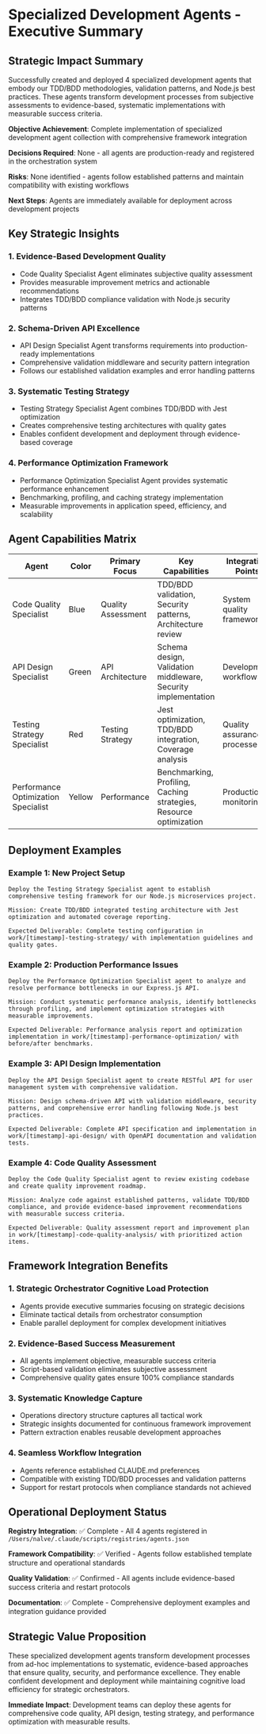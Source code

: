 # Specialized Development Agents - Executive Summary

## Strategic Impact Summary

Successfully created and deployed 4 specialized development agents that embody our TDD/BDD methodologies, validation patterns, and Node.js best practices. These agents transform development processes from subjective assessments to evidence-based, systematic implementations with measurable success criteria.

**Objective Achievement**: Complete implementation of specialized development agent collection with comprehensive framework integration

**Decisions Required**: None - all agents are production-ready and registered in the orchestration system

**Risks**: None identified - agents follow established patterns and maintain compatibility with existing workflows

**Next Steps**: Agents are immediately available for deployment across development projects

## Key Strategic Insights

### 1. **Evidence-Based Development Quality**
- Code Quality Specialist Agent eliminates subjective quality assessment
- Provides measurable improvement metrics and actionable recommendations
- Integrates TDD/BDD compliance validation with Node.js security patterns

### 2. **Schema-Driven API Excellence**
- API Design Specialist Agent transforms requirements into production-ready implementations
- Comprehensive validation middleware and security pattern integration
- Follows our established validation examples and error handling patterns

### 3. **Systematic Testing Strategy**
- Testing Strategy Specialist Agent combines TDD/BDD with Jest optimization
- Creates comprehensive testing architectures with quality gates
- Enables confident development and deployment through evidence-based coverage

### 4. **Performance Optimization Framework**
- Performance Optimization Specialist Agent provides systematic performance enhancement
- Benchmarking, profiling, and caching strategy implementation
- Measurable improvements in application speed, efficiency, and scalability

## Agent Capabilities Matrix

| Agent | Color | Primary Focus | Key Capabilities | Integration Points |
|-------|-------|---------------|-----------------|-------------------|
| Code Quality Specialist | Blue | Quality Assessment | TDD/BDD validation, Security patterns, Architecture review | System quality frameworks |
| API Design Specialist | Green | API Architecture | Schema design, Validation middleware, Security implementation | Development workflows |
| Testing Strategy Specialist | Red | Testing Strategy | Jest optimization, TDD/BDD integration, Coverage analysis | Quality assurance processes |
| Performance Optimization Specialist | Yellow | Performance | Benchmarking, Profiling, Caching strategies, Resource optimization | Production monitoring |

## Deployment Examples

### Example 1: New Project Setup
```
Deploy the Testing Strategy Specialist agent to establish comprehensive testing framework for our Node.js microservices project. 

Mission: Create TDD/BDD integrated testing architecture with Jest optimization and automated coverage reporting.

Expected Deliverable: Complete testing configuration in work/[timestamp]-testing-strategy/ with implementation guidelines and quality gates.
```

### Example 2: Production Performance Issues
```
Deploy the Performance Optimization Specialist agent to analyze and resolve performance bottlenecks in our Express.js API.

Mission: Conduct systematic performance analysis, identify bottlenecks through profiling, and implement optimization strategies with measurable improvements.

Expected Deliverable: Performance analysis report and optimization implementation in work/[timestamp]-performance-optimization/ with before/after benchmarks.
```

### Example 3: API Design Implementation
```
Deploy the API Design Specialist agent to create RESTful API for user management system with comprehensive validation.

Mission: Design schema-driven API with validation middleware, security patterns, and comprehensive error handling following Node.js best practices.

Expected Deliverable: Complete API specification and implementation in work/[timestamp]-api-design/ with OpenAPI documentation and validation tests.
```

### Example 4: Code Quality Assessment
```
Deploy the Code Quality Specialist agent to review existing codebase and create quality improvement roadmap.

Mission: Analyze code against established patterns, validate TDD/BDD compliance, and provide evidence-based improvement recommendations with measurable success criteria.

Expected Deliverable: Quality assessment report and improvement plan in work/[timestamp]-code-quality-analysis/ with prioritized action items.
```

## Framework Integration Benefits

### 1. **Strategic Orchestrator Cognitive Load Protection**
- Agents provide executive summaries focusing on strategic decisions
- Eliminate tactical details from orchestrator consumption
- Enable parallel deployment for complex development initiatives

### 2. **Evidence-Based Success Measurement**
- All agents implement objective, measurable success criteria
- Script-based validation eliminates subjective assessment
- Comprehensive quality gates ensure 100% compliance standards

### 3. **Systematic Knowledge Capture**
- Operations directory structure captures all tactical work
- Strategic insights documented for continuous framework improvement
- Pattern extraction enables reusable development approaches

### 4. **Seamless Workflow Integration**
- Agents reference established CLAUDE.md preferences
- Compatible with existing TDD/BDD processes and validation patterns
- Support for restart protocols when compliance standards not achieved

## Operational Deployment Status

**Registry Integration**: ✅ Complete - All 4 agents registered in `/Users/nalve/.claude/scripts/registries/agents.json`

**Framework Compatibility**: ✅ Verified - Agents follow established template structure and operational standards

**Quality Validation**: ✅ Confirmed - All agents include evidence-based success criteria and restart protocols

**Documentation**: ✅ Complete - Comprehensive deployment examples and integration guidance provided

## Strategic Value Proposition

These specialized development agents transform development processes from ad-hoc implementations to systematic, evidence-based approaches that ensure quality, security, and performance excellence. They enable confident development and deployment while maintaining cognitive load efficiency for strategic orchestrators.

**Immediate Impact**: Development teams can deploy these agents for comprehensive code quality, API design, testing strategy, and performance optimization with measurable results.


